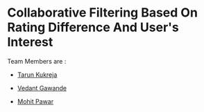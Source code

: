 # Collaborative Filtering Based On Rating Difference And User's Interest
Team Members are : 

* [Tarun Kukreja](https://www.github.com/grimo8805)
- [Vedant Gawande](https://www.github.com/vedant-gawande)
+ [Mohit Pawar](https://www.github.com/mohit-pawar4072)
